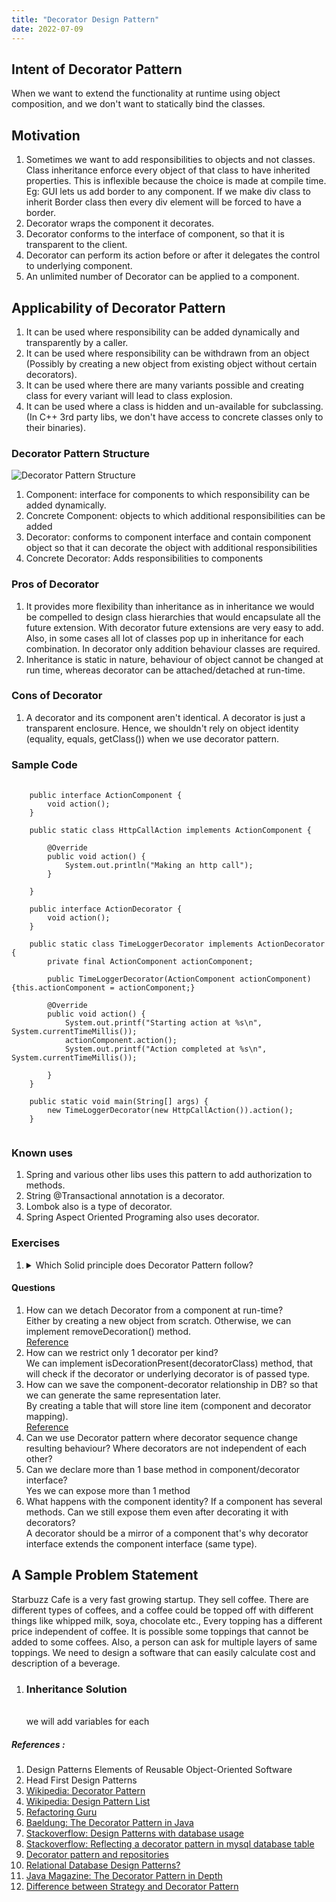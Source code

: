 ```yaml
---
title: "Decorator Design Pattern"
date: 2022-07-09
---
```


## Intent of Decorator Pattern
When we want to extend the functionality at runtime using object composition, and we don't want to statically bind the classes.

## Motivation
1. Sometimes we want to add responsibilities to objects and not classes. Class inheritance enforce every object of that class to have inherited properties. This is inflexible because the choice is made at compile time. <br>
   Eg: GUI lets us add border to any component. If we make div class to inherit Border class then every div element will be forced to have a border. 
2. Decorator wraps the component it decorates.
3. Decorator conforms to the interface of component, so that it is transparent to the client. 
4. Decorator can perform its action before or after it delegates the control to underlying component.
5. An unlimited number of Decorator can be applied to a component.

## Applicability of Decorator Pattern
1. It can be used where responsibility can be added dynamically and transparently by a caller.
2. It can be used where responsibility can be withdrawn from an object (Possibly by creating a new object from existing object without certain decorators).
3. It can be used where there are many variants possible and creating class for every variant will lead to class explosion.
4. It can be used where a class is hidden and un-available for subclassing. (In C++ 3rd party libs, we don't have access to concrete classes only to their binaries).

### Decorator Pattern Structure
![Decorator Pattern Structure](../../../assets/posts/DecoratorPatternDesign.jpeg "Decorator Pattern Structure Image")

1. Component: interface for components to which responsibility can be added dynamically.
2. Concrete Component: objects to which additional responsibilities can be added
3. Decorator: conforms to component interface and contain component object so that it can decorate the object with additional responsibilities
4. Concrete Decorator: Adds responsibilities to components

### Pros of Decorator
1. It provides more flexibility than inheritance as in inheritance we would be compelled to design class hierarchies that would encapsulate all the future extension.
   With decorator future extensions are very easy to add. Also, in some cases all lot of classes pop up in inheritance for each combination.
   In decorator only addition behaviour classes are required.
2. Inheritance is static in nature, behaviour of object cannot be changed at run time, whereas decorator can be attached/detached at run-time.

### Cons of Decorator
1. A decorator and its component aren't identical. A decorator is just a transparent enclosure. Hence, we shouldn't rely on object identity (equality, equals, getClass()) when we use decorator pattern.

### Sample Code
<pre>
   <code>
    public interface ActionComponent {
        void action();
    }

    public static class HttpCallAction implements ActionComponent {

        @Override
        public void action() {
            System.out.println("Making an http call");
        }

    }

    public interface ActionDecorator {
        void action();
    }

    public static class TimeLoggerDecorator implements ActionDecorator {
        private final ActionComponent actionComponent;

        public TimeLoggerDecorator(ActionComponent actionComponent) {this.actionComponent = actionComponent;}

        @Override
        public void action() {
            System.out.printf("Starting action at %s\n", System.currentTimeMillis());
            actionComponent.action();
            System.out.printf("Action completed at %s\n", System.currentTimeMillis());

        }
    }

    public static void main(String[] args) {
        new TimeLoggerDecorator(new HttpCallAction()).action();
    }
   </code>
</pre>

### Known uses
1. Spring and various other libs uses this pattern to add authorization to methods.
2. String @Transactional annotation is a decorator.
3. Lombok also is a type of decorator.
4. Spring Aspect Oriented Programing also uses decorator.

### Exercises
<ol>
   <li>
      <details>
         <summary>
            Which Solid principle does Decorator Pattern follow?
         </summary>
         <p>
            Open close principle. As we can add new responsibility by adding new decorators without changing the code of components.
         </p>
      </details>
   </li>
</ol>


#### Questions
1. How can we detach Decorator from a component at run-time? <br>
   Either by creating a new object from scratch.
   Otherwise, we can implement removeDecoration() method. <br>
   [Reference](https://stackoverflow.com/questions/12239784/how-to-remove-decorated-object-from-decorator-pattern-in-java)
2. How can we restrict only 1 decorator per kind? <br>
   We can implement isDecorationPresent(decoratorClass) method, that will check if the decorator or underlying decorator is of passed type.
3. How can we save the component-decorator relationship in DB? so that we can generate the same representation later. <br>
   By creating a table that will store line item (component and decorator mapping). <br> 
   [Reference](https://stackoverflow.com/questions/18278465/reflecting-a-decorator-pattern-in-mysql-database-table)
4. Can we use Decorator pattern where decorator sequence change resulting behaviour? Where decorators are not independent of each other?
5. Can we declare more than 1 base method in component/decorator interface? <br>
   Yes we can expose more than 1 method
6. What happens with the component identity? If a component has several methods. Can we still expose them even after decorating it with decorators? <br>
   A decorator should be a mirror of a component that's why decorator interface extends the component interface (same type).

## A Sample Problem Statement
Starbuzz Cafe is a very fast growing startup. They sell coffee. There are different types of coffees, and a coffee could
be topped off with different things like whipped milk, soya, chocolate etc., Every topping has a different price independent of coffee.
It is possible some toppings that cannot be added to some coffees. Also, a person can ask for multiple layers of same toppings.
We need to design a software that can easily calculate cost and description of a beverage.

1. <h3> Inheritance Solution </h3> <br> we will add variables for each 

##### References :  
1. Design Patterns Elements of Reusable Object-Oriented Software
2. Head First Design Patterns
3. [Wikipedia: Decorator Pattern](https://en.wikipedia.org/wiki/Decorator_pattern)
4. [Wikipedia: Design Pattern List](https://en.wikipedia.org/wiki/Software_design_pattern)
5. [Refactoring Guru](https://refactoring.guru/design-patterns/decorator)
6. [Baeldung: The Decorator Pattern in Java](https://www.baeldung.com/java-decorator-pattern)
7. [Stackoverflow: Design Patterns with database usage](https://stackoverflow.com/questions/21541201/design-patterns-with-database-usage)
8. [Stackoverflow: Reflecting a decorator pattern in mysql database table](https://stackoverflow.com/questions/18278465/reflecting-a-decorator-pattern-in-mysql-database-table)
9. [Decorator pattern and repositories](https://blog.antoine-augusti.fr/2015/02/decorator-pattern-repositories/)
10. [Relational Database Design Patterns?](https://stackoverflow.com/questions/145689/relational-database-design-patterns)
11. [Java Magazine: The Decorator Pattern in Depth](https://blogs.oracle.com/javamagazine/post/the-decorator-pattern-in-depth)
12. [Difference between Strategy and Decorator Pattern](https://stackoverflow.com/questions/26422884/strategy-pattern-v-s-decorator-pattern)
